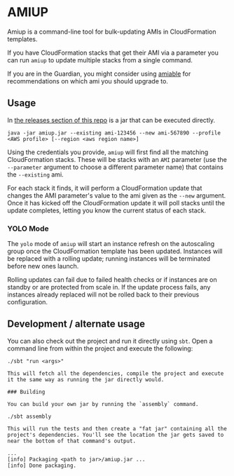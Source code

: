 AMIUP
=====

Amiup is a command-line tool for bulk-updating AMIs in CloudFormation
templates.

If you have CloudFormation stacks that get their AMI via a parameter
you can run `amiup` to update multiple stacks from a single command.

If you are in the Guardian, you might consider using
[amiable](https://amiable.gutools.co.uk/) for recommendations on which
ami you should upgrade to.

## Usage

In
[the releases section of this repo](https://github.com/guardian/amiup/releases)
is a jar that can be executed directly.

    java -jar amiup.jar --existing ami-123456 --new ami-567890 --profile <AWS profile> [--region <aws region name>]

Using the credentials you provide, `amiup` will first find all the
matching CloudFormation stacks. These will be stacks with an `AMI`
parameter (use the `--parameter` argument to choose a different
parameter name) that contains the `--existing` ami.

For each stack it finds, it will perform a CloudFormation update that
changes the AMI parameter's value to the ami given as the `--new`
argument. Once it has kicked off the CloudFormation update it will
poll stacks until the update completes, letting you know the current
status of each stack.

### YOLO Mode

The `yolo` mode of `amiup` will start an instance refresh on the
autoscaling group once the CloudFormation template has been updated.
Instances will be replaced with a rolling update; running instances
will be terminated before new ones launch.

Rolling updates can fail due to failed health checks or if instances
are on standby or are protected from scale in. If the update process
fails, any instances already replaced will not be rolled back to their
previous configuration.

## Development / alternate usage

You can also check out the project and run it directly using
`sbt`. Open a command line from within the project and execute the
following:

    ./sbt "run <args>"
    
    This will fetch all the dependencies, compile the project and execute
    it the same way as running the jar directly would.
    
    ### Building
    
    You can build your own jar by running the `assembly` command.
    
    ./sbt assembly
    
    This will run the tests and then create a "fat jar" containing all the
    project's dependencies. You'll see the location the jar gets saved to
    near the bottom of that command's output.
    
    ...
    [info] Packaging <path to jar>/amiup.jar ...
    [info] Done packaging.
